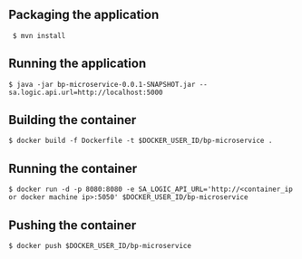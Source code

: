 ## Packaging the application
` $ mvn install`

## Running the application
` $ java -jar bp-microservice-0.0.1-SNAPSHOT.jar --sa.logic.api.url=http://localhost:5000 `

## Building the container
` $ docker build -f Dockerfile -t $DOCKER_USER_ID/bp-microservice . `

## Running the container
```
$ docker run -d -p 8080:8080 -e SA_LOGIC_API_URL='http://<container_ip or docker machine ip>:5050' $DOCKER_USER_ID/bp-microservice  
```

## Pushing the  container
` $ docker push $DOCKER_USER_ID/bp-microservice `
